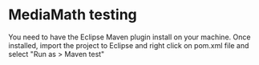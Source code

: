# MediaMath testing
You need to have the Eclipse Maven plugin install on your machine. Once installed, import the project to Eclipse and right click on pom.xml
file and select "Run as > Maven test" 
